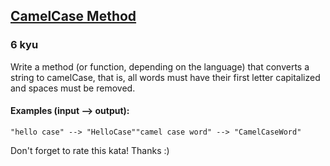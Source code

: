 <h2><a href=https://www.codewars.com/kata/587731fda577b3d1b0001196/train/csharp target="_blank">CamelCase Method</a></h2><h3>6 kyu</h3><p>Write a method (or function, depending on the language) that converts a string to camelCase, that is, all words must have their first letter capitalized and spaces must be removed.</p><h4 id="examples-input----output">Examples (input --&gt; output):</h4><pre><code>"hello case" --&gt; "HelloCase""camel case word" --&gt; "CamelCaseWord"</code></pre><p>Don't forget to rate this kata! Thanks :)</p>